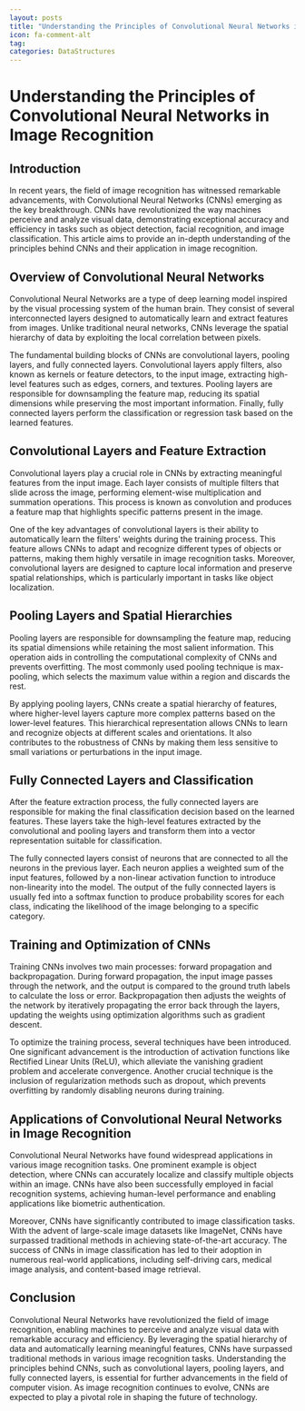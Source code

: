 ```yaml
---
layout: posts
title: "Understanding the Principles of Convolutional Neural Networks in Image Recognition"
icon: fa-comment-alt
tag:      
categories: DataStructures
---
```



# Understanding the Principles of Convolutional Neural Networks in Image Recognition

## Introduction

In recent years, the field of image recognition has witnessed remarkable advancements, with Convolutional Neural Networks (CNNs) emerging as the key breakthrough. CNNs have revolutionized the way machines perceive and analyze visual data, demonstrating exceptional accuracy and efficiency in tasks such as object detection, facial recognition, and image classification. This article aims to provide an in-depth understanding of the principles behind CNNs and their application in image recognition.

## Overview of Convolutional Neural Networks

Convolutional Neural Networks are a type of deep learning model inspired by the visual processing system of the human brain. They consist of several interconnected layers designed to automatically learn and extract features from images. Unlike traditional neural networks, CNNs leverage the spatial hierarchy of data by exploiting the local correlation between pixels.

The fundamental building blocks of CNNs are convolutional layers, pooling layers, and fully connected layers. Convolutional layers apply filters, also known as kernels or feature detectors, to the input image, extracting high-level features such as edges, corners, and textures. Pooling layers are responsible for downsampling the feature map, reducing its spatial dimensions while preserving the most important information. Finally, fully connected layers perform the classification or regression task based on the learned features.

## Convolutional Layers and Feature Extraction

Convolutional layers play a crucial role in CNNs by extracting meaningful features from the input image. Each layer consists of multiple filters that slide across the image, performing element-wise multiplication and summation operations. This process is known as convolution and produces a feature map that highlights specific patterns present in the image.

One of the key advantages of convolutional layers is their ability to automatically learn the filters' weights during the training process. This feature allows CNNs to adapt and recognize different types of objects or patterns, making them highly versatile in image recognition tasks. Moreover, convolutional layers are designed to capture local information and preserve spatial relationships, which is particularly important in tasks like object localization.

## Pooling Layers and Spatial Hierarchies

Pooling layers are responsible for downsampling the feature map, reducing its spatial dimensions while retaining the most salient information. This operation aids in controlling the computational complexity of CNNs and prevents overfitting. The most commonly used pooling technique is max-pooling, which selects the maximum value within a region and discards the rest.

By applying pooling layers, CNNs create a spatial hierarchy of features, where higher-level layers capture more complex patterns based on the lower-level features. This hierarchical representation allows CNNs to learn and recognize objects at different scales and orientations. It also contributes to the robustness of CNNs by making them less sensitive to small variations or perturbations in the input image.

## Fully Connected Layers and Classification

After the feature extraction process, the fully connected layers are responsible for making the final classification decision based on the learned features. These layers take the high-level features extracted by the convolutional and pooling layers and transform them into a vector representation suitable for classification.

The fully connected layers consist of neurons that are connected to all the neurons in the previous layer. Each neuron applies a weighted sum of the input features, followed by a non-linear activation function to introduce non-linearity into the model. The output of the fully connected layers is usually fed into a softmax function to produce probability scores for each class, indicating the likelihood of the image belonging to a specific category.

## Training and Optimization of CNNs

Training CNNs involves two main processes: forward propagation and backpropagation. During forward propagation, the input image passes through the network, and the output is compared to the ground truth labels to calculate the loss or error. Backpropagation then adjusts the weights of the network by iteratively propagating the error back through the layers, updating the weights using optimization algorithms such as gradient descent.

To optimize the training process, several techniques have been introduced. One significant advancement is the introduction of activation functions like Rectified Linear Units (ReLU), which alleviate the vanishing gradient problem and accelerate convergence. Another crucial technique is the inclusion of regularization methods such as dropout, which prevents overfitting by randomly disabling neurons during training.

## Applications of Convolutional Neural Networks in Image Recognition

Convolutional Neural Networks have found widespread applications in various image recognition tasks. One prominent example is object detection, where CNNs can accurately localize and classify multiple objects within an image. CNNs have also been successfully employed in facial recognition systems, achieving human-level performance and enabling applications like biometric authentication.

Moreover, CNNs have significantly contributed to image classification tasks. With the advent of large-scale image datasets like ImageNet, CNNs have surpassed traditional methods in achieving state-of-the-art accuracy. The success of CNNs in image classification has led to their adoption in numerous real-world applications, including self-driving cars, medical image analysis, and content-based image retrieval.

## Conclusion

Convolutional Neural Networks have revolutionized the field of image recognition, enabling machines to perceive and analyze visual data with remarkable accuracy and efficiency. By leveraging the spatial hierarchy of data and automatically learning meaningful features, CNNs have surpassed traditional methods in various image recognition tasks. Understanding the principles behind CNNs, such as convolutional layers, pooling layers, and fully connected layers, is essential for further advancements in the field of computer vision. As image recognition continues to evolve, CNNs are expected to play a pivotal role in shaping the future of technology.